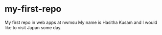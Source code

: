 # my-first-repo
My first repo in web apps at nwmsu
My name is Hasitha Kusam and I would like to visit Japan some day.

